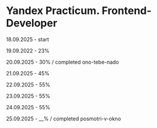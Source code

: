 # Yandex Practicum. Frontend-Developer

18.09.2025 - start 

19.09.2022 - 23% 

20.09.2025 - 30% / completed ono-tebe-nado

21.09.2025 - 45%

22.09.2025 - 55%

23.09.2025 - 55%

24.09.2025 - 55%

25.09.2025 - __% / completed posmotri-v-okno







